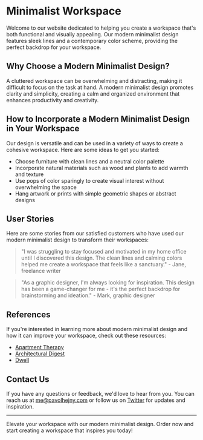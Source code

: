 <!--font:Great Vibes-->

# Minimalist Workspace

<!--font:Barlow Condensed-->

Welcome to our website dedicated to helping you create a workspace that's both functional and visually appealing. Our modern minimalist design features sleek lines and a contemporary color scheme, providing the perfect backdrop for your workspace.

## Why Choose a Modern Minimalist Design?

A cluttered workspace can be overwhelming and distracting, making it difficult to focus on the task at hand. A modern minimalist design promotes clarity and simplicity, creating a calm and organized environment that enhances productivity and creativity.

## How to Incorporate a Modern Minimalist Design in Your Workspace

Our design is versatile and can be used in a variety of ways to create a cohesive workspace. Here are some ideas to get you started:

-   Choose furniture with clean lines and a neutral color palette
-   Incorporate natural materials such as wood and plants to add warmth and texture
-   Use pops of color sparingly to create visual interest without overwhelming the space
-   Hang artwork or prints with simple geometric shapes or abstract designs

## User Stories

Here are some stories from our satisfied customers who have used our modern minimalist design to transform their workspaces:

> "I was struggling to stay focused and motivated in my home office until I discovered this design. The clean lines and calming colors helped me create a workspace that feels like a sanctuary." - Jane, freelance writer

> "As a graphic designer, I'm always looking for inspiration. This design has been a game-changer for me - it's the perfect backdrop for brainstorming and ideation." - Mark, graphic designer

## References

If you're interested in learning more about modern minimalist design and how it can improve your workspace, check out these resources:

-   [Apartment Therapy](#)
-   [Architectural Digest](#)
-   [Dwell](#)

## Contact Us

If you have any questions or feedback, we'd love to hear from you. You can reach us at me@pavolhejny.com or follow us on [Twitter](#) for updates and inspiration.

---

Elevate your workspace with our modern minimalist design. Order now and start creating a workspace that inspires you today!

<!--

Write me content for website with wallpaper which alt text is:

"A minimalist graphic of a futuristic workspace, with sleek lines and a modern color scheme."

The name/title of the page should not be 1:1 copy of the alt text but rather a real content of the website which is using this wallpaper.

- Use markdown format
- Start with heading
- Heading should be short and concise
- The content should look like a real website
- The website should not be about the wallpaper, wallpaper is just a related background
- Heading should be contain work "wallpaper" or "background"
- Include real sections like references, contact, user stories, etc. use things relevant to the page purpose.
- Feel free to use structure like headings, bullets, numbering, blockquotes, paragraphs, horizontal lines, etc.
- You can use formatting like bold or _italic_
- You can include UTF-8 emojis
- Links should be only #hash anchors (and you can refer to the document itself)
- Do not include images


---


# Future-Proof Your Workspace with Minimalist Wallpaper

Welcome to our website dedicated to helping you create a workspace that's both functional and visually appealing. Our minimalist wallpaper is the perfect background for your futuristic workspace, with sleek lines and a modern color scheme that will inspire creativity and productivity.

## Why Choose Minimalist Wallpaper?

Minimalism is all about simplicity, which makes it an ideal choice for your workspace. A cluttered environment can be distracting and overwhelming, while a minimalist workspace promotes focus and clarity. Our wallpaper is designed to help you create a clean and organized workspace that will enhance your productivity and creativity.

## How to Use Minimalist Wallpaper in Your Workspace

Our wallpaper is versatile and can be used in a variety of ways to create a cohesive workspace design. Here are some ideas to get you started:

- Use our wallpaper as a background for your desktop or laptop computer
- Print our wallpaper and use it as a poster or wall art
- Use our wallpaper as inspiration for your overall workspace design, incorporating similar colors and shapes into your furniture and decor

## User Stories

Here are some stories from our satisfied customers who have used our minimalist wallpaper to transform their workspaces:

> "I was struggling to stay focused and motivated in my home office until I discovered this wallpaper. The clean lines and calming colors helped me create a workspace that feels like a sanctuary." - Jane, freelance writer

> "As a graphic designer, I'm always looking for inspiration. This wallpaper has been a game-changer for me - it's the perfect backdrop for brainstorming and ideation." - Mark, graphic designer

## References

If you're interested in learning more about minimalism and how it can improve your workspace, check out these resources:

- [The Minimalists](#)
- [Marie Kondo](#)
- [Zen Habits](#)

## Contact Us

If you have any questions or feedback, we'd love to hear from you. You can reach us at me@pavolhejny.com or follow us on [Twitter](#) for updates and inspiration.

---

Create a workspace that inspires you with our minimalist wallpaper. Order now and start future-proofing your workspace today!


---


Heading should not include word "wallpaper". The website should not be about the wallpaper itself, wallpaper is just a related background, rewrite whole content.


---


# Elevate Your Workspace with a Modern Minimalist Design

Welcome to our website dedicated to helping you create a workspace that's both functional and visually appealing. Our modern minimalist design features sleek lines and a contemporary color scheme, providing the perfect backdrop for your workspace.

## Why Choose a Modern Minimalist Design?

A cluttered workspace can be overwhelming and distracting, making it difficult to focus on the task at hand. A modern minimalist design promotes clarity and simplicity, creating a calm and organized environment that enhances productivity and creativity.

## How to Incorporate a Modern Minimalist Design in Your Workspace

Our design is versatile and can be used in a variety of ways to create a cohesive workspace. Here are some ideas to get you started:

- Choose furniture with clean lines and a neutral color palette
- Incorporate natural materials such as wood and plants to add warmth and texture
- Use pops of color sparingly to create visual interest without overwhelming the space
- Hang artwork or prints with simple geometric shapes or abstract designs

## User Stories

Here are some stories from our satisfied customers who have used our modern minimalist design to transform their workspaces:

> "I was struggling to stay focused and motivated in my home office until I discovered this design. The clean lines and calming colors helped me create a workspace that feels like a sanctuary." - Jane, freelance writer

> "As a graphic designer, I'm always looking for inspiration. This design has been a game-changer for me - it's the perfect backdrop for brainstorming and ideation." - Mark, graphic designer

## References

If you're interested in learning more about modern minimalist design and how it can improve your workspace, check out these resources:

- [Apartment Therapy](#)
- [Architectural Digest](#)
- [Dwell](#)

## Contact Us

If you have any questions or feedback, we'd love to hear from you. You can reach us at me@pavolhejny.com or follow us on [Twitter](#) for updates and inspiration.

---

Elevate your workspace with our modern minimalist design. Order now and start creating a workspace that inspires you today!

-->
